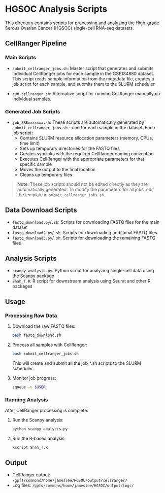 # HGSOC Analysis Scripts

This directory contains scripts for processing and analyzing the High-grade Serous Ovarian Cancer (HGSOC) single-cell RNA-seq datasets.

## CellRanger Pipeline

### Main Scripts

- `submit_cellranger_jobs.sh`: Master script that generates and submits individual CellRanger jobs for each sample in the GSE184880 dataset. This script reads sample information from the metadata file, creates a job script for each sample, and submits them to the SLURM scheduler.

- `run_cellranger.sh`: Alternative script for running CellRanger manually on individual samples.

### Generated Job Scripts

- `job_SRRxxxxxxx.sh`: These scripts are automatically generated by `submit_cellranger_jobs.sh` - one for each sample in the dataset. Each job script:
  - Contains SLURM resource allocation parameters (memory, CPUs, time limit)
  - Sets up temporary directories for the FASTQ files
  - Creates symlinks with the required CellRanger naming convention
  - Executes CellRanger with the appropriate parameters for that specific sample
  - Moves the output to the final location
  - Cleans up temporary files

> **Note**: These job scripts should not be edited directly as they are automatically generated. To modify the parameters for all jobs, edit the template in `submit_cellranger_jobs.sh`.

## Data Download Scripts

- `fastq_download.py`/`.sh`: Scripts for downloading FASTQ files for the main dataset
- `fastq_download2.py`/`.sh`: Scripts for downloading additional FASTQ files
- `fastq_download3.py`/`.sh`: Scripts for downloading the remaining FASTQ files

## Analysis Scripts

- `scanpy_analysis.py`: Python script for analyzing single-cell data using the Scanpy package
- `Shah_T.R`: R script for downstream analysis using Seurat and other R packages

## Usage

### Processing Raw Data

1. Download the raw FASTQ files:
   ```bash
   bash fastq_download.sh
   ```

2. Process all samples with CellRanger:
   ```bash
   bash submit_cellranger_jobs.sh
   ```
   This will create and submit all the job_*.sh scripts to the SLURM scheduler.

3. Monitor job progress:
   ```bash
   squeue -u $USER
   ```

### Running Analysis

After CellRanger processing is complete:

1. Run the Scanpy analysis:
   ```bash
   python scanpy_analysis.py
   ```

2. Run the R-based analysis:
   ```bash
   Rscript Shah_T.R
   ```

## Output

- CellRanger output: `/gpfs/commons/home/jameslee/HGSOC/output/cellranger/`
- Log files: `/gpfs/commons/home/jameslee/HGSOC/output/logs/` 